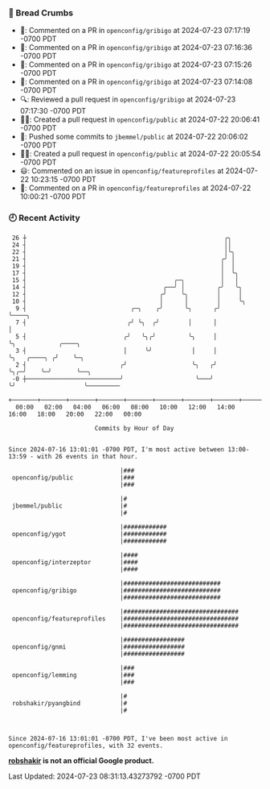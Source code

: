 ### 🍞 Bread Crumbs

 * 💬: Commented on a PR in  `openconfig/gribigo` at 2024-07-23 07:17:19 -0700 PDT
 * 💬: Commented on a PR in  `openconfig/gribigo` at 2024-07-23 07:16:36 -0700 PDT
 * 💬: Commented on a PR in  `openconfig/gribigo` at 2024-07-23 07:15:26 -0700 PDT
 * 💬: Commented on a PR in  `openconfig/gribigo` at 2024-07-23 07:14:08 -0700 PDT
 * 🔍: Reviewed a pull request in  `openconfig/gribigo` at 2024-07-23 07:17:30 -0700 PDT
 * ✍🏼: Created a pull request in `openconfig/public` at 2024-07-22 20:06:41 -0700 PDT
 * 🚢: Pushed some commits to `jbemmel/public` at 2024-07-22 20:06:02 -0700 PDT
 * ✍🏼: Created a pull request in `openconfig/public` at 2024-07-22 20:05:54 -0700 PDT
 * 😃: Commented on an issue in `openconfig/featureprofiles` at 2024-07-22 10:23:15 -0700 PDT
 * 💬: Commented on a PR in  `openconfig/featureprofiles` at 2024-07-22 10:00:21 -0700 PDT

### 🕘 Recent Activity
```
 26 ┼                                                       ╭╮
 24 ┤                                                       ││
 22 ┤                                                       │╰╮
 21 ┤                                                      ╭╯ │
 19 ┤                                                      │  │
 17 ┤                                                      │  ╰╮
 15 ┤                                         ╭─╮          │   │
 14 ┤                                      ╭──╯ │         ╭╯   ╰╮
 12 ┤                                     ╭╯    ╰╮        │     │
 10 ┤                                     │      │        │     ╰╮
  9 ┤                             ╭─╮    ╭╯      ╰╮      ╭╯      ╰────╮
  7 ┤                            ╭╯ ╰╮  ╭╯        │      │            │
  5 ┤                           ╭╯   ╰╮╭╯         ╰╮     │            ╰╮            ╭────╮
  3 ┤                           │     ╰╯           │     │             ╰╮   ╭────╮ ╭╯    ╰─╮
  2 ┤                          ╭╯                  ╰╮   ╭╯              ╰╮╭─╯    ╰─╯       ╰──╮
 -0 ┼──────────────────────────╯                    ╰───╯                ╰╯                   ╰─────────
    +───────+───────+───────+───────+───────+───────+───────+───────+───────+───────+───────+───────+────
  00:00   02:00   04:00   06:00   08:00   10:00   12:00   14:00   16:00   18:00   20:00   22:00   00:00   

						Commits by Hour of Day


Since 2024-07-16 13:01:01 -0700 PDT, I'm most active between 13:00-13:59 - with 26 events in that hour.

```



```
                               |###
 openconfig/public             |###
                               |###

                               |#
 jbemmel/public                |#
                               |#

                               |############
 openconfig/ygot               |############
                               |############

                               |####
 openconfig/interzeptor        |####
                               |####

                               |###########################
 openconfig/gribigo            |###########################
                               |###########################

                               |################################
 openconfig/featureprofiles    |################################
                               |################################

                               |#################
 openconfig/gnmi               |#################
                               |#################

                               |###
 openconfig/lemming            |###
                               |###

                               |#
 robshakir/pyangbind           |#
                               |#



Since 2024-07-16 13:01:01 -0700 PDT, I've been most active in openconfig/featureprofiles, with 32 events.

```
**[robshakir](mailto:robjs@google.com) is not an official Google product.**  


Last Updated: 2024-07-23 08:31:13.43273792 -0700 PDT
